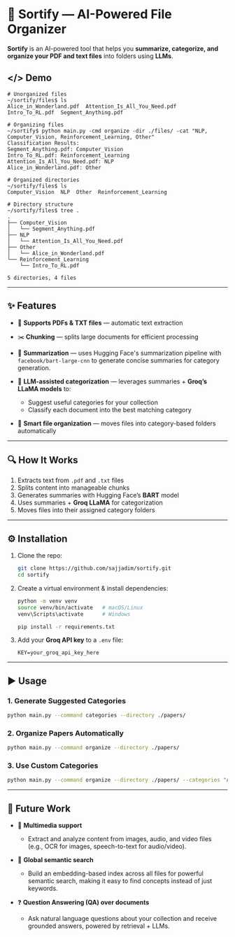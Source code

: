 # 📂 Sortify — AI-Powered File Organizer

**Sortify** is an AI-powered tool that helps you **summarize, categorize, and organize your PDF and text files** into folders using **LLMs**.

## </> Demo
```
# Unorganized files
~/sortify/files$ ls
Alice_in_Wonderland.pdf  Attention_Is_All_You_Need.pdf  Intro_To_RL.pdf  Segment_Anything.pdf

# Organizing files
~/sortify$ python main.py -cmd organize -dir ./files/ -cat "NLP, Computer_Vision, Reinforcement_Learning, Other"
Classification Results:
Segment_Anything.pdf: Computer_Vision
Intro_To_RL.pdf: Reinforcement_Learning
Attention_Is_All_You_Need.pdf: NLP
Alice_in_Wonderland.pdf: Other

# Organized directories
~/sortify/files$ ls
Computer_Vision  NLP  Other  Reinforcement_Learning

# Directory structure
~/sortify/files$ tree .
.
├── Computer_Vision
│   └── Segment_Anything.pdf
├── NLP
│   └── Attention_Is_All_You_Need.pdf
├── Other
│   └── Alice_in_Wonderland.pdf
└── Reinforcement_Learning
    └── Intro_To_RL.pdf

5 directories, 4 files
```

---

## ✨ Features

* 📄 **Supports PDFs & TXT files** — automatic text extraction
* ✂️ **Chunking** — splits large documents for efficient processing
* 📝 **Summarization** — uses Hugging Face's summarization pipeline with `facebook/bart-large-cnn` to generate concise summaries for category generation.
* 🧠 **LLM-assisted categorization** — leverages summaries + **Groq’s LLaMA models** to:

  * Suggest useful categories for your collection
  * Classify each document into the best matching category
* 📂 **Smart file organization** — moves files into category-based folders automatically


---

## 🔍 How It Works

1. Extracts text from `.pdf` and `.txt` files
2. Splits content into manageable chunks
3. Generates summaries with Hugging Face’s **BART** model
4. Uses summaries + **Groq LLaMA** for categorization
5. Moves files into their assigned category folders

---

## ⚙️ Installation

1. Clone the repo:

   ```bash
   git clone https://github.com/sajjadim/sortify.git
   cd sortify
   ```

2. Create a virtual environment & install dependencies:

   ```bash
   python -m venv venv
   source venv/bin/activate   # macOS/Linux  
   venv\Scripts\activate      # Windows  

   pip install -r requirements.txt
   ```

3. Add your **Groq API key** to a `.env` file:

   ```
   KEY=your_groq_api_key_here
   ```

---

## ▶️ Usage

### 1. Generate Suggested Categories

```bash
python main.py --command categories --directory ./papers/
```

### 2. Organize Papers Automatically

```bash
python main.py --command organize --directory ./papers/
```

### 3. Use Custom Categories

```bash
python main.py --command organize --directory ./papers/ --categories "AI, Healthcare, Finance"
```



---

## 🚀 Future Work

* 🎥 **Multimedia support**

  * Extract and analyze content from images, audio, and video files (e.g., OCR for images, speech-to-text for audio/video).

* 🔎 **Global semantic search**

  * Build an embedding-based index across all files for powerful semantic search, making it easy to find concepts instead of just keywords.

* ❓ **Question Answering (QA) over documents**

  * Ask natural language questions about your collection and receive grounded answers, powered by retrieval + LLMs.

